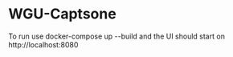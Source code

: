 # WGU-Captsone

To run use docker-compose up --build and the UI should start on http://localhost:8080
